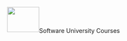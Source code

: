 <div>
    <img src="http://softuniada.softuni.bg/wp-content/uploads/2015/01/SoftUni-Logo-Flat_square-blue-300x235.png"
          height="60" width="75"><span style="vertical-align: middle; height: 100%; width: 100%;">Software University Courses</span>
</div>
